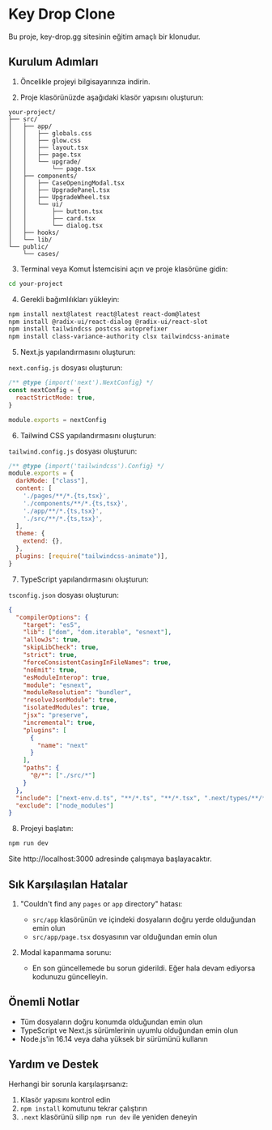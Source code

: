 # Key Drop Clone

Bu proje, key-drop.gg sitesinin eğitim amaçlı bir klonudur.

## Kurulum Adımları

1. Öncelikle projeyi bilgisayarınıza indirin.

2. Proje klasörünüzde aşağıdaki klasör yapısını oluşturun:
```
your-project/
├── src/
│   ├── app/
│   │   ├── globals.css
│   │   ├── glow.css
│   │   ├── layout.tsx
│   │   ├── page.tsx
│   │   └── upgrade/
│   │       └── page.tsx
│   ├── components/
│   │   ├── CaseOpeningModal.tsx
│   │   ├── UpgradePanel.tsx
│   │   ├── UpgradeWheel.tsx
│   │   └── ui/
│   │       ├── button.tsx
│   │       ├── card.tsx
│   │       └── dialog.tsx
│   ├── hooks/
│   └── lib/
└── public/
    └── cases/
```

3. Terminal veya Komut İstemcisini açın ve proje klasörüne gidin:
```bash
cd your-project
```

4. Gerekli bağımlılıkları yükleyin:
```bash
npm install next@latest react@latest react-dom@latest
npm install @radix-ui/react-dialog @radix-ui/react-slot
npm install tailwindcss postcss autoprefixer
npm install class-variance-authority clsx tailwindcss-animate
```

5. Next.js yapılandırmasını oluşturun:

`next.config.js` dosyası oluşturun:
```javascript
/** @type {import('next').NextConfig} */
const nextConfig = {
  reactStrictMode: true,
}

module.exports = nextConfig
```

6. Tailwind CSS yapılandırmasını oluşturun:

`tailwind.config.js` dosyası oluşturun:
```javascript
/** @type {import('tailwindcss').Config} */
module.exports = {
  darkMode: ["class"],
  content: [
    './pages/**/*.{ts,tsx}',
    './components/**/*.{ts,tsx}',
    './app/**/*.{ts,tsx}',
    './src/**/*.{ts,tsx}',
  ],
  theme: {
    extend: {},
  },
  plugins: [require("tailwindcss-animate")],
}
```

7. TypeScript yapılandırmasını oluşturun:

`tsconfig.json` dosyası oluşturun:
```json
{
  "compilerOptions": {
    "target": "es5",
    "lib": ["dom", "dom.iterable", "esnext"],
    "allowJs": true,
    "skipLibCheck": true,
    "strict": true,
    "forceConsistentCasingInFileNames": true,
    "noEmit": true,
    "esModuleInterop": true,
    "module": "esnext",
    "moduleResolution": "bundler",
    "resolveJsonModule": true,
    "isolatedModules": true,
    "jsx": "preserve",
    "incremental": true,
    "plugins": [
      {
        "name": "next"
      }
    ],
    "paths": {
      "@/*": ["./src/*"]
    }
  },
  "include": ["next-env.d.ts", "**/*.ts", "**/*.tsx", ".next/types/**/*.ts"],
  "exclude": ["node_modules"]
}
```

8. Projeyi başlatın:
```bash
npm run dev
```

Site http://localhost:3000 adresinde çalışmaya başlayacaktır.

## Sık Karşılaşılan Hatalar

1. "Couldn't find any `pages` or `app` directory" hatası:
   - `src/app` klasörünün ve içindeki dosyaların doğru yerde olduğundan emin olun
   - `src/app/page.tsx` dosyasının var olduğundan emin olun

2. Modal kapanmama sorunu:
   - En son güncellemede bu sorun giderildi. Eğer hala devam ediyorsa kodunuzu güncelleyin.

## Önemli Notlar

- Tüm dosyaların doğru konumda olduğundan emin olun
- TypeScript ve Next.js sürümlerinin uyumlu olduğundan emin olun
- Node.js'in 16.14 veya daha yüksek bir sürümünü kullanın

## Yardım ve Destek

Herhangi bir sorunla karşılaşırsanız:
1. Klasör yapısını kontrol edin
2. `npm install` komutunu tekrar çalıştırın
3. `.next` klasörünü silip `npm run dev` ile yeniden deneyin
